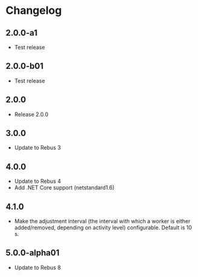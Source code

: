# Changelog

## 2.0.0-a1
* Test release

## 2.0.0-b01
* Test release

## 2.0.0
* Release 2.0.0

## 3.0.0
* Update to Rebus 3

## 4.0.0
* Update to Rebus 4
* Add .NET Core support (netstandard1.6)

## 4.1.0
* Make the adjustment interval (the interval with which a worker is either added/removed, depending on activity level) configurable. Default is 10 s.

## 5.0.0-alpha01
* Update to Rebus 8